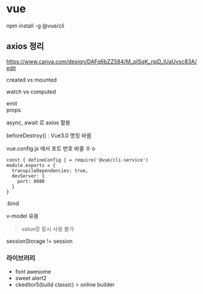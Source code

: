 # vue  

npm install -g @vue/cli

## axios 정리
https://www.canva.com/design/DAFq6bZZ584/M_pISqK_npD_lUaUvsc83A/edit

created vs mounted 

watch vs computed
  
emit  
props  

async, await 로 axios 활용

beforeDestroy() : Vue3.0 명칭 바뀜

vue.config.js 에서 포트 번호 바꿀 수 o

    const { defineConfig } = require('@vue/cli-service')
    module.exports = {
      transpileDependencies: true,
      devServer: {
        port: 8080
      }
    }

:bind

v-model 유용
> value랑 동시 사용 불가

sessionStorage != session
### 라이브러리
- font awesome
- sweet alert2 
- ckeditor5(build classic) > online builder 
